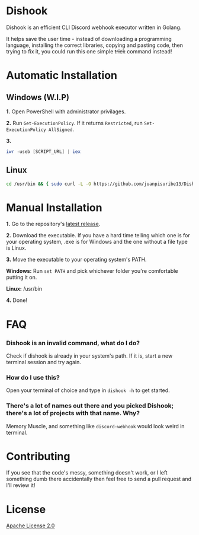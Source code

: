 # Dishook
Dishook is an efficient CLI Discord webhook executor written in Golang.

It helps save the user time - instead of downloading a programming language, installing the correct libraries, 
copying and pasting code, then trying to fix it, you could run this one simple ~~trick~~ command instead!

# Automatic Installation

## Windows (W.I.P)
**1.** Open PowerShell with administrator privilages.

**2.** Run `Get-ExecutionPolicy`. If it returns `Restricted`, run `Set-ExecutionPolicy AllSigned`.

**3.** 
```powershell
iwr -useb [SCRIPT_URL] | iex
```

## Linux

```bash
cd /usr/bin && { sudo curl -L -O https://github.com/juanpisuribe13/Dishook/releases/latest/download/dishook; sudo chmod +x dishook; cd -; }
```

# Manual Installation

**1.** Go to the repository's [latest release](https://github.com/juanpisuribe13/Dishook/releases/latest).

**2.** Download the executable. If you have a hard time telling which one is for your operating system, 
.exe is for Windows and the one without a file type is Linux.

**3.** Move the executable to your operating system's PATH.

**Windows:** Run `set PATH` and pick whichever folder you're comfortable putting it on.

**Linux:** /usr/bin

**4.** Done!

# FAQ

### Dishook is an invalid command, what do I do?

Check if dishook is already in your system's path. If it is, start a new terminal session and try again.

### How do I use this?

Open your terminal of choice and type in `dishook -h` to get started.

### There's a lot of names out there and you picked Dishook; there's a lot of projects with that name. Why?

Memory Muscle, and something like `discord-webhook` would look weird in terminal.

# Contributing

If you see that the code's messy, something doesn't work, or I left something dumb there accidentally then feel 
free to send a pull request and I'll review it!

# License
[Apache License 2.0](https://raw.githubusercontent.com/juanpisuribe13/Dishook/main/LICENSE)
